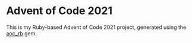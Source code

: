# Advent of Code 2021

This is my Ruby-based Advent of Code 2021 project, generated using the [aoc_rb](https://github.com/pacso/aoc_rb) gem.
